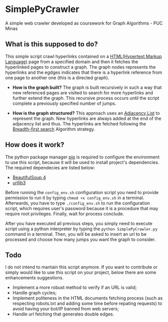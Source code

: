 # SimplePyCrawler

A simple web crawler developed as coursework for Graph Algorithms - PUC Minas 

## What is this supposed to do?
 
This simple script crawl hyperlinks contained on a [HTML(Hypertext Markup Language)](https://en.wikipedia.org/wiki/HTML) page from a specified domain and then it fetches the hyperlinked pages to construct a graph. The graph nodes represents the hyperlinks and the egdges indicates that there is a hyperlink reference from one page to another one (this is a directed graph). 
 
- **How is the graph built?** The graph is built recursively in such a way that new referenced pages are visited to search for more hyperlinks and further extend the graph. This recursive process occurs until the script complete a previously specified number of jumps. 

- **How is the graph structured?** This approach uses an [Adjacency List](https://en.wikipedia.org/wiki/Adjacency_list) to represent the graph. New hyperlinks are always added at the end of the adjacency list and thus. The hyperlinks are fetched following the [Breadth-first search](https://en.wikipedia.org/wiki/Breadth-first_search) Algorithm strategy.

## How does it work?

The python package manager [pip](https://pip.pypa.io/en/stable/) is required to configure the environment to use this script, because it will be used to install project's dependencies. The required dependecies are listed below:

- [BeautifulSoup 4](https://www.crummy.com/software/BeautifulSoup/bs4/doc/)
- [urllib3](https://urllib3.readthedocs.io/en/latest/)

Before running the ```config_env.sh``` configuration script you need to provide permission to run it by typing ```chmod +x config_env.sh``` in a terminal. Afterwards, you have to type ```./config_env.sh``` to run the configuration script, which requires user's password because it is a procedure that may require root privileges. Finally, wait for process conclude.

After you have executed all previous steps, you simply need to execute script using a python interpreter by typing the ```python SimplePyCrawler.py``` command in a terminal. Then, you will be asked to insert an url to be processed and choose how many jumps you want the graph to consider.

## Todo 

I do not intend to mantain this script anymore. If you want to contribute or simply would like to use this script on your project,  below there are some enhancements suggestions.
  
  * Implement a more robust method to verify if an URL is valid;
  * Handle graph cycles;
  * Implement politeness in the HTML documents fetching process (such as respecting robots.txt and adding some time before repating requests) to avoid having your bot/IP banned from web servers;
  * Handle url fetching that generates double edges.
 
